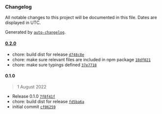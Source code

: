 ### Changelog

All notable changes to this project will be documented in this file. Dates are displayed in UTC.

Generated by [`auto-changelog`](https://github.com/CookPete/auto-changelog).

#### [0.2.0](https://github.com/simplyhexagonal/ssg-content-plugin/compare/0.1.0...0.2.0)

- chore: build dist for release [`d748c8e`](https://github.com/simplyhexagonal/ssg-content-plugin/commit/d748c8e18d03eb74edb7cec8c45166dc767d8345)
- chore: make sure relevant files are included in npm package [`18df021`](https://github.com/simplyhexagonal/ssg-content-plugin/commit/18df021f3a43308236c5115e0f82cb185ee2f0b3)
- chore: make sure typings defined [`37e7718`](https://github.com/simplyhexagonal/ssg-content-plugin/commit/37e7718ac5c8746b08c6628fd55a225991ccbb4b)

#### 0.1.0

> 1 August 2022

- Release 0.1.0 [`7f8f41f`](https://github.com/simplyhexagonal/ssg-content-plugin/commit/7f8f41f1d5e6e983af61fe4ac282d13a4b556091)
- chore: build dist for release [`fd5ba6a`](https://github.com/simplyhexagonal/ssg-content-plugin/commit/fd5ba6ae07f3ca34658ee834dd81737aeb34b1ee)
- initial commit [`cf06259`](https://github.com/simplyhexagonal/ssg-content-plugin/commit/cf062595c64c469fa594e99f9d0726564cb26f80)
